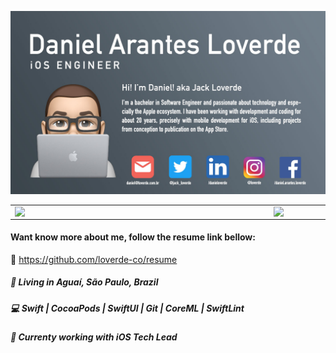 ![oie_transparent (3)](https://github.com/loverde-co/loverde-co/blob/master/github_profile.jpg)


<center>
<table>
  <tr>
      <td><img width="400px" align="left" src="https://github-readme-stats.vercel.app/api/top-langs/?username=loverde-co&hide=html&layout=compact" /></td>
      <td><img width="495px" align="left" src="https://github-readme-stats.vercel.app/api?username=loverde-co&theme=default" /></td>
  </tr>   
</table>
</center>

<h4 align="left">
  Want know more about me, follow the resume link bellow:
</h4>
<p align="left">
🔗 <a href="https://github.com/loverde-co/resume">https://github.com/loverde-co/resume</a>
</p>
<h5 align="left">
  📌  Living in <b>Aguaí</b>, <b>São Paulo</b>, <b>Brazil</b>  
</h5>
<h5 align="left">💻 Swift | CocoaPods | SwiftUI | Git | CoreML | SwiftLint </h5>

<h5 align="left">💼 Currenty working with iOS Tech Lead</h5>
